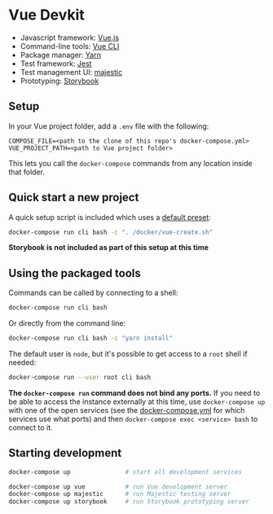 # Vue Devkit

 * Javascript framework: [Vue.js](https://vuejs.org)
 * Command-line tools: [Vue CLI](https://cli.vuejs.org)
 * Package manager: [Yarn](https://yarnpkg.com)
 * Test framework: [Jest](https://jestjs.io)
 * Test management UI: [majestic](https://majestic.debuggable.io)
 * Prototyping: [Storybook](https://storybook.js.org)
 
## Setup

In your Vue project folder, add a `.env` file with the following:
```
COMPOSE_FILE=<path to the clone of this repo's docker-compose.yml>
VUE_PROJECT_PATH=<path to Vue project folder>
```

This lets you call the `docker-compose` commands from any location inside that folder.


## Quick start a new project

A quick setup script is included which uses a [default preset](docker/home_node_dot-vuerc.json):
```bash
docker-compose run cli bash -c ". /docker/vue-create.sh"
```
**Storybook is not included as part of this setup at this time**


## Using the packaged tools 
Commands can be called by connecting to a shell:
```bash
docker-compose run cli bash
```

Or directly from the command line:
```bash
docker-compose run cli bash -c "yarn install"
```

The default user is `node`, but it's possible to get access to a `root` shell if needed:
```bash
docker-compose run --user root cli bash
``` 

**The `docker-compose run` command does not bind any ports.** If you need to be able to access the instance 
externally at this time, use `docker-compose up` with one of the open services (see the 
[docker-compose.yml](./docker-compose.yml) for which services use what ports) and then `docker-compose exec <service> bash` 
to connect to it.

## Starting development

```bash
docker-compose up               # start all development services

docker-compose up vue           # run Vue development server
docker-compose up majestic      # run Majestic testing server
docker-compose up storybook     # run Storybook prototyping server
```
